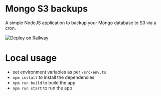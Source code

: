 # Mongo S3 backups

A simple NodeJS application to backup your Mongo database to S3 via a cron.

[![Deploy on Railway](https://railway.app/button.svg)](https://railway.app/template/VkrypE?referralCode=0o9EO6)

# Local usage

- set environment variables as per `/src/env.ts`
- `npm install` to install the dependencies
- `npm run build` to build the app
- `npm run start` to run the app
